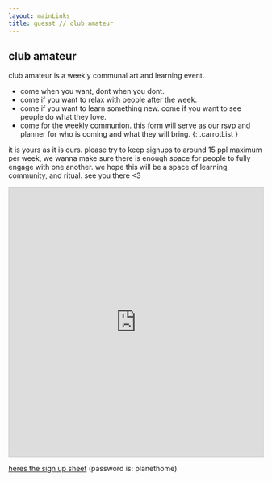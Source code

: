 ```yaml
---
layout: mainLinks
title: guesst // club amateur
---
```


## club amateur

club amateur is a weekly communal art and learning event.
- come when you want, dont when you dont. 
- come if you want to relax with people after the week.
- come if you want to learn something new. come if you want to see people do what they love.
- come for the weekly communion. this form will serve as our rsvp and planner for who is coming and what they will bring.
{: .carrotList }

it is yours as it is ours. please try to keep signups to around 15 ppl maximum per week, we wanna make sure there is enough space for people to fully engage with one another. we hope this will be a space of learning, community, and ritual. see you there <3

<iframe class="airtable-embed" src="https://airtable.com/embed/appLKheCnPwzGQm3g/shrddVoybMIpSJdBR?layout=card" frameborder="0" onmousewheel="" width="100%" height="533" style="background: transparent; border: 1px solid #ccc;"></iframe>

[heres the sign up sheet](https://airtable.com/appLKheCnPwzGQm3g/pagrcvEUwXel2vqYW/form) (password is: planethome)